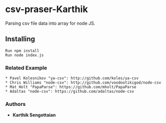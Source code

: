 # csv-praser-Karthik

Parsing csv file data into array for node JS.

## Installing
```
Run npm install
Run node index.js
```
### Related Example
```
* Pavel Kolesnikov "ya-csv": http://github.com/koles/ya-csv
* Chris Williams "node-csv": http://github.com/voodootikigod/node-csv
* Mat Holt "PapaParse": https://github.com/mholt/PapaParse
* Adaltas "node-csv": https://github.com/adaltas/node-csv
```
### Authors

* **Karthik Sengottaian** 
